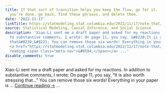 ```yaml
---
title: If that sort of transition helps you keep the flow, go for it.  Then, when
  you’re done, go back, find these phrases, and delete them.
date: '2022-11-17'
linkTitle: https://statmodeling.stat.columbia.edu/2022/11/17/note-that/
source: Statistical Modeling, Causal Inference, and Social Science
description: 'Xiao-Li sent me a draft paper and asked for my reactions. In addition
  to substantive comments, I wrote: On page 11, you say, &#8220;It is also worth stressing
  that&#8230;&#8221; You can remove those six words! Everything in your paper is &#8230;
  <a href="https://statmodeling.stat.columbia.edu/2022/11/17/note-that/">Continue
  reading <span class="meta-nav">&#8594;</span></a> ...'
disable_comments: true
---
```

Xiao-Li sent me a draft paper and asked for my reactions. In addition to substantive comments, I wrote: On page 11, you say, &#8220;It is also worth stressing that&#8230;&#8221; You can remove those six words! Everything in your paper is &#8230; <a href="https://statmodeling.stat.columbia.edu/2022/11/17/note-that/">Continue reading <span class="meta-nav">&#8594;</span></a> ...